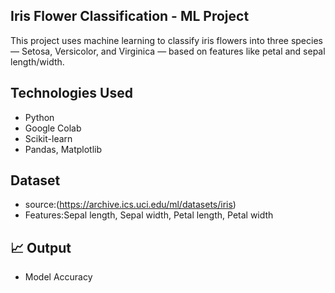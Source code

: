 ## Iris Flower Classification - ML Project
This project uses machine learning to classify iris flowers into three species — Setosa, Versicolor, and Virginica — based on features like petal and sepal length/width.

## Technologies Used
- Python
- Google Colab
- Scikit-learn
- Pandas, Matplotlib

## Dataset
- source:(https://archive.ics.uci.edu/ml/datasets/iris)
- Features:Sepal length, Sepal width, Petal length, Petal width

## 📈 Output
- Model Accuracy

